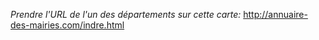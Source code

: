*Prendre l'URL de l'un des départements sur cette carte:* http://annuaire-des-mairies.com/indre.html
